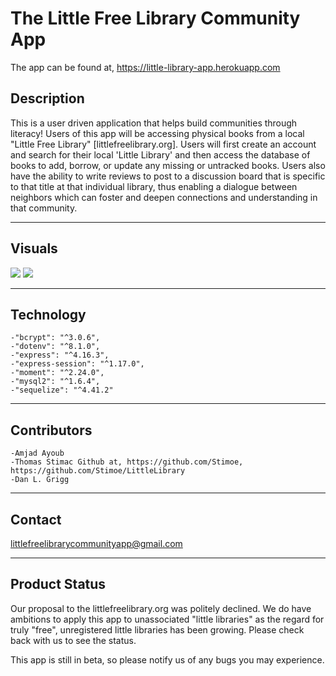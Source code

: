 # The Little Free Library Community App
The app can be found at, https://little-library-app.herokuapp.com

## Description
This is a user driven application that helps build communities through literacy! Users of this app will be accessing physical books from a local "Little Free Library" [littlefreelibrary.org]. Users will first create an account and search for their local 'Little Library' and then access the database of books to add, borrow, or update any missing or untracked books.  Users also have the ability to write reviews to post to a discussion board that is specific to that title at that individual library, thus enabling a dialogue between neighbors which can foster and deepen connections and understanding in that community.  

---
## Visuals
<img src ="public\images\little-library-scrnsht2.png">
<img src ="public\images\little-library-scrnsht1.png">

---
## Technology
    -"bcrypt": "^3.0.6",
    -"dotenv": "^8.1.0",
    -"express": "^4.16.3",
    -"express-session": "^1.17.0",
    -"moment": "^2.24.0",
    -"mysql2": "^1.6.4",
    -"sequelize": "^4.41.2"
---

## Contributors
    -Amjad Ayoub
    -Thomas Stimac Github at, https://github.com/Stimoe, https://github.com/Stimoe/LittleLibrary
    -Dan L. Grigg
---

## Contact
littlefreelibrarycommunityapp@gmail.com

---
## Product Status
Our proposal to the littlefreelibrary.org was politely declined.  We do have ambitions to apply this app to unassociated "little libraries" as the regard for truly "free", unregistered little libraries has been growing. Please check back with us to see the status.

This app is still in beta, so please notify us of any bugs you may experience. 
